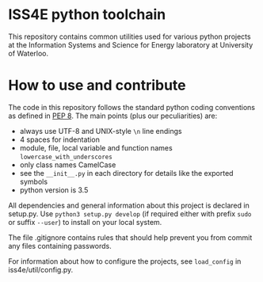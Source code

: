 # ISS4E python toolchain

This repository contains common utilities used for various python projects at the Information Systems and Science for
Energy laboratory at University of Waterloo.

# How to use and contribute

The code in this repository follows the standard python coding conventions as defined in 
[PEP 8](https://www.python.org/dev/peps/pep-0008/).
The main points (plus our peculiarities) are:
- always use UTF-8 and UNIX-style `\n` line endings
- 4 spaces for indentation
- module, file, local variable and function names `lowercase_with_underscores`
- only class names CamelCase
- see the `__init__.py` in each directory for details like the exported symbols
- python version is 3.5

All dependencies and general information about this project is declared in setup.py.
Use `python3 setup.py develop` (if required either with prefix `sudo` or  suffix `--user`) to install on your local
system.

The file .gitignore contains rules that should help prevent you from commit any files containing passwords.

For information about how to configure the projects, see `load_config` in iss4e/util/config.py.
